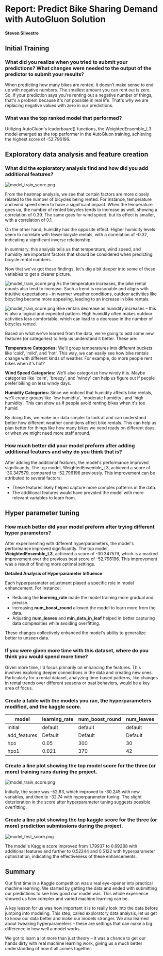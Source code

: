 # Report: Predict Bike Sharing Demand with AutoGluon Solution
#### Steven Silvestre

## Initial Training
### What did you realize when you tried to submit your predictions? What changes were needed to the output of the predictor to submit your results?
When predicting how many bikes are rented, it doesn't make sense to end up with negative numbers. The smallest amount you can rent out is zero. So, if your prediction says you're renting out a negative number of things, that's a problem because it's not possible in real life. That's why we are replacing negative values with zero in our predictions.

### What was the top ranked model that performed?
Utilizing AutoGluon's leaderboard() functions, the WeightedEnsemble_L3 model emerged as the top performer in the AutoGluon training, achieving the highest score of -52.796196.

## Exploratory data analysis and feature creation
### What did the exploratory analysis find and how did you add additional features?

![model_train_score.png](img/HeatMap.png)

From the heatmap analysis, we see that certain factors are more closely related to the number of bicycles being rented. For instance, temperature and wind speed seem to have a significant impact. When the temperature goes up, the number of rented bicycles tends to increase as well, showing a correlation of 0.39. The same goes for wind speed, but its effect is smaller, with a correlation of 0.1.

On the other hand, humidity has the opposite effect. Higher humidity levels seem to correlate with fewer bicycle rentals, with a correlation of -0.32, indicating a significant inverse relationship.

In summary, this analysis tells us that temperature, wind speed, and humidity are important factors that should be considered when predicting bicycle rental numbers. 

Now that we've got these findings, let's dig a bit deeper into some of these variables to get a clearer picture.

![model_train_score.png](img/Temp_vs_BikeRentals.png)
As the temperature increases, the bike rental counts also tend to increase. Such a trend is reasonable and aligns with intuitive expectations – in warmer weather conditions, outdoor activities like bicycling become more appealing, leading to an increase in bike rentals.

![model_train_score.png](img/Humidity_vs_BikeRentals.png)
Bike rentals decrease as humidity increases – this is also a logical and expected pattern. High humidity often makes outdoor activities less comfortable, which can lead to a decrease in the number of bicycles rented.

Based on what we've learned from the data, we're going to add some new features (or categories) to help us understand it better. These are:

**Temperature Categories:** We'll group temperatures into different buckets like 'cold', 'mild', and 'hot'. This way, we can easily see how bike rentals change with different kinds of weather. For example, do more people rent bikes when it's hot?

**Wind Speed Categories:** We'll also categorize how windy it is. Maybe categories like 'calm', 'breezy', and 'windy' can help us figure out if people prefer biking on less windy days.

**Humidity Categories:** Since we noticed that humidity affects bike rentals, we'll create groups like 'low humidity', 'moderate humidity', and 'high humidity'. This can show us if people avoid renting bikes when it's too humid.

By doing this, we make our data simpler to look at and can understand better how different weather conditions affect bike rentals. This can help us plan better for things like how many bikes we need ready on different days, or when we might need more staff around.

### How much better did your model preform after adding additional features and why do you think that is?
After adding the additional features, the model's performance improved significantly. The top model, WeightedEnsemble_L3, achieved a score of -30.347579, compared to -52.796196 previously. 
This improvement can be attributed to several factors:
- These features likely helped capture more complex patterns in the data.
- The additional features would have provided the model with more relevant variables to learn from.


## Hyper parameter tuning
### How much better did your model preform after trying different hyper parameters?
After experimenting with different hyperparameters, the model's performance improved significantly. The top model, **WeightedEnsemble_L3**, achieved a score of -30.347579, which is a marked improvement over the previous best score of -52.796196. This improvement was a result of finding more optimal settings.

**Detailed Analysis of Hyperparameter Influence**

Each hyperparameter adjustment played a specific role in model enhancement. For instance:

- Reducing the **learning_rate** made the model training more gradual and precise.
- Increasing **num_boost_round** allowed the model to learn more from the data.
- Adjusting **num_leaves** and **min_data_in_leaf** helped in better capturing data complexities while avoiding overfitting.

These changes collectively enhanced the model's ability to generalize better to unseen data.

### If you were given more time with this dataset, where do you think you would spend more time?
Given more time, I'd focus primarily on enhancing the features. This involves exploring deeper connections in the data and creating new ones. Particularly for a rental dataset, analyzing time-based patterns, like changes in rental trends over different seasons or past behaviors, would be a key area of focus.

### Create a table with the models you ran, the hyperparameters modified, and the kaggle score.
|model|learning_rate|num_boost_round|num_leaves|min_data_in_leaf|score|
|--|--|--|--|--|--|
|initial|default|default|default|default|1.78837|
|add_features|Default|Default|Default|default|0.6928|
|hpo|0.05|300|30|20|0.52244|
|hpo1|0.021|370|42|25|0.5122|


### Create a line plot showing the top model score for the three (or more) training runs during the project.

![model_train_score.png](img/model_train_score.png)

Initially, the score was -52.83, which improved to -30.245 with new variables, and then to -32.74 with hyperparameter tuning. The slight deterioration in the score after hyperparameter tuning suggests possible overfitting.

### Create a line plot showing the top kaggle score for the three (or more) prediction submissions during the project.

![model_test_score.png](img/model_test_score.png)

The model's Kaggle score improved from 1.79937 to 0.69288 with additional features and further to 0.52244 and 0.5122 with hyperparameter optimization, indicating the effectiveness of these enhancements.

## Summary

Our first time in a Kaggle competition was a real eye-opener into practical machine learning. We started by getting the data and ended with submitting our predictions to see how good our model was. This whole experience showed us how complex and varied machine learning can be.

A key lesson for us was how important it is to really look into the data before jumping into modeling. This step, called exploratory data analysis, let us get to know our data better and make our models stronger. We also learned about tweaking hyperparameters – these are settings that can make a big difference in how well a model works. 

We got to learn a lot more than just theory – it was a chance to get our hands dirty with real machine learning work, giving us a much better understanding of how it all comes together.
